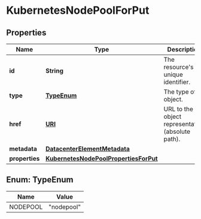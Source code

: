 

# KubernetesNodePoolForPut

## Properties

| Name | Type | Description | Notes |
| ------------ | ------------- | ------------- | ------------- |
| **id** | **String** | The resource&#39;s unique identifier. |  [optional] [readonly] |
| **type** | [**TypeEnum**](#TypeEnum) | The type of object. |  [optional] [readonly] |
| **href** | [**URI**](URI.md) | URL to the object representation (absolute path). |  [optional] [readonly] |
| **metadata** | [**DatacenterElementMetadata**](DatacenterElementMetadata.md) |  |  [optional] |
| **properties** | [**KubernetesNodePoolPropertiesForPut**](KubernetesNodePoolPropertiesForPut.md) |  |  |



## Enum: TypeEnum

| Name | Value |
| ---- | -----
| NODEPOOL | &quot;nodepool&quot; |


